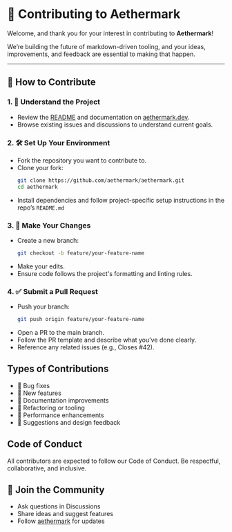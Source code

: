 # 🤝 Contributing to Aethermark

Welcome, and thank you for your interest in contributing to **Aethermark**!

We’re building the future of markdown-driven tooling, and your ideas, improvements, and feedback are essential to making that happen.

---

## 📌 How to Contribute

### 1. 🧠 Understand the Project
- Review the [README](./README.md) and documentation on [aethermark.dev](https://aethermark.dev).
- Browse existing issues and discussions to understand current goals.

### 2. 🛠️ Set Up Your Environment
- Fork the repository you want to contribute to.
- Clone your fork:
  ```bash
  git clone https://github.com/aethermark/aethermark.git
  cd aethermark
  ```
- Install dependencies and follow project-specific setup instructions in the repo’s `README.md`

### 3. 📂 Make Your Changes
- Create a new branch:
   ```bash
   git checkout -b feature/your-feature-name
  ```
- Make your edits.
- Ensure code follows the project's formatting and linting rules.

### 4. ✅ Submit a Pull Request
- Push your branch:
  ```bash
  git push origin feature/your-feature-name
  ```
- Open a PR to the main branch.
- Follow the PR template and describe what you’ve done clearly.
- Reference any related issues (e.g., Closes #42).

## Types of Contributions
- 🐛 Bug fixes
- 🌟 New features
- 📝 Documentation improvements
- 🔧 Refactoring or tooling
- 🚀 Performance enhancements
- 💬 Suggestions and design feedback

## Code of Conduct
All contributors are expected to follow our Code of Conduct. Be respectful, collaborative, and inclusive.

## 🙌 Join the Community
- Ask questions in Discussions
- Share ideas and suggest features
- Follow [aethermark](https://x.com/aethermark_dev) for updates

